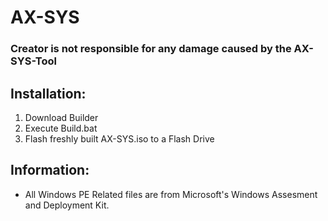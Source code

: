 # AX-SYS
### Creator is not responsible for any damage caused by the AX-SYS-Tool

## Installation:
  1. Download Builder
  2. Execute Build.bat
  3. Flash freshly built AX-SYS.iso to a Flash Drive

## Information:
- All Windows PE Related files are from Microsoft's Windows Assesment and Deployment Kit.
